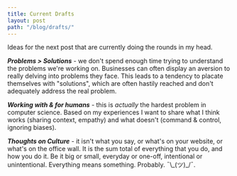 ```yaml
---
title: Current Drafts
layout: post
path: "/blog/drafts/"
---
```


Ideas for the next post that are currently doing the rounds in my head.

 ***Problems > Solutions*** - we don't spend enough time trying to understand the problems we're working on. Businesses can often display an aversion to really delving into problems they face. This leads to a tendency to placate themselves with "solutions", which are often hastily reached and don't adequately address the real problem.

 ***Working with & for humans*** - this is *actually* the hardest problem in computer science. Based on my experiences I want to share what I think works (sharing context, empathy) and what doesn't (command & control, ignoring biases).

 ***Thoughts on Culture*** - it isn't what you say, or what's on your website, or what's on the office wall. It is the sum total of everything that you do, and how you do it. Be it big or small, everyday or one-off, intentional or unintentional. Everything means something. Probably. ¯\\\_(ツ)_/¯.
